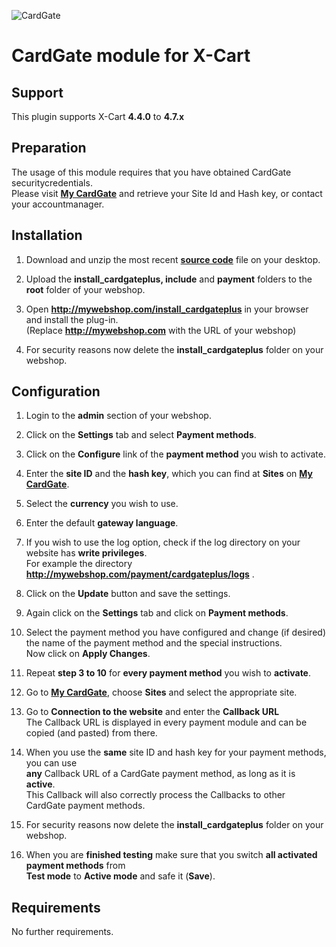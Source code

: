 ![CardGate](https://cdn.curopayments.net/thumb/200/logos/cardgate.png)

# CardGate module for X-Cart

## Support

This plugin supports X-Cart **4.4.0** to **4.7.x**

## Preparation

The usage of this module requires that you have obtained CardGate securitycredentials.  
Please visit [**My CardGate**](https://my.cardgate.com/) and retrieve your Site Id and Hash key, or contact your accountmanager.

## Installation

1. Download and unzip the most recent [**source code**](https://github.com/cardgate/x-cart/releases) file on your desktop.

2. Upload the **install_cardgateplus, include** and **payment** folders to the **root** folder of your webshop.

3. Open **http://mywebshop.com/install_cardgateplus** in your browser and install the plug-in.  
   (Replace **http://mywebshop.com** with the URL of your webshop)
   
4. For security reasons now delete the **install_cardgateplus** folder on your webshop.

## Configuration

1. Login to the **admin** section of your webshop.

2. Click on the **Settings** tab and select **Payment methods**.

3. Click on the **Configure** link of the **payment method** you wish to activate.

4. Enter the **site ID** and the **hash key**, which you can find at **Sites** on [**My CardGate**](https://my.cardgate.com/).

5. Select the **currency** you wish to use.

6. Enter the default **gateway language**.

7. If you wish to use the log option, check if the log directory on your website has **write privileges**.  
   For example the directory **http://mywebshop.com/payment/cardgateplus/logs** .

8. Click on the **Update** button and save the settings.

9. Again click on the **Settings** tab and click on **Payment methods**.

10. Select the payment method you have configured and change (if desired) the name of the payment method and the special instructions.  
    Now click on **Apply Changes**.

11. Repeat **step 3 to 10** for **every payment method** you wish to **activate**.

12. Go to [**My CardGate**](https://my.cardgate.com/), choose **Sites** and select the appropriate site.

13. Go to **Connection to the website** and enter the **Callback URL**  
    The Callback URL is displayed in every payment module and can be copied (and pasted) from there.

14. When you use the **same** site ID and hash key for your payment methods, you can use  
    **any** Callback URL of a CardGate payment method, as long as it is **active**.  
    This Callback will also correctly process the Callbacks to other CardGate payment methods.

15. For security reasons now delete the **install_cardgateplus** folder on your webshop.

16. When you are **finished testing** make sure that you switch **all activated payment methods** from  
    **Test mode** to **Active mode** and safe it (**Save**).

## Requirements

No further requirements.
